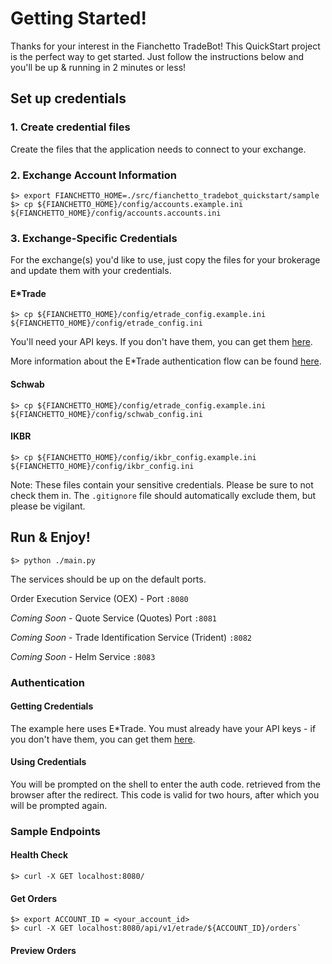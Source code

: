 # Getting Started!
Thanks for your interest in the Fianchetto TradeBot!
This QuickStart project is the perfect way to get started. Just follow the instructions below
and you'll be up & running in 2 minutes or less!

## Set up credentials
### 1. Create credential files
Create the files that the application needs to connect to your exchange.

### 2. Exchange Account Information
```
$> export FIANCHETTO_HOME=./src/fianchetto_tradebot_quickstart/sample
$> cp ${FIANCHETTO_HOME}/config/accounts.example.ini ${FIANCHETTO_HOME}/config/accounts.accounts.ini
```

### 3. Exchange-Specific Credentials
For the exchange(s) you'd like to use, just copy the files for your brokerage and update them
with your credentials.

#### E*Trade
`$> cp ${FIANCHETTO_HOME}/config/etrade_config.example.ini ${FIANCHETTO_HOME}/config/etrade_config.ini`

You'll need your API keys. If you don't have them, you can get them [here](https://us.etrade.com/etx/ris/apikey).

More information about the E*Trade authentication flow can be found [here](https://developer.etrade.com/getting-started).


#### Schwab
`$> cp ${FIANCHETTO_HOME}/config/etrade_config.example.ini ${FIANCHETTO_HOME}/config/schwab_config.ini`


#### IKBR
`$> cp ${FIANCHETTO_HOME}/config/ikbr_config.example.ini ${FIANCHETTO_HOME}/config/ikbr_config.ini`


Note: These files contain your sensitive credentials. Please be sure to 
not check them in. The `.gitignore` file should automatically exclude them, but please be vigilant.

## Run & Enjoy!
`$> python ./main.py`

The services should be up on the default ports.

Order Execution Service (OEX) - Port `:8080`

*Coming Soon* - Quote Service (Quotes) Port `:8081`

*Coming Soon* - Trade Identification Service (Trident) `:8082`

*Coming Soon* - Helm Service `:8083`

### Authentication

#### Getting Credentials
The example here uses E*Trade. You must already have your API keys - if you don't have them, you can get them [here](https://us.etrade.com/etx/ris/apikey).


#### Using Credentials
You will be prompted on the shell to enter the auth code.
retrieved from the browser after the redirect. This code is valid for two hours, after which
you will be prompted again.

### Sample Endpoints
#### Health Check

`$> curl -X GET localhost:8080/`

#### Get Orders

```
$> export ACCOUNT_ID = <your_account_id>
$> curl -X GET localhost:8080/api/v1/etrade/${ACCOUNT_ID}/orders`
```

#### Preview Orders

